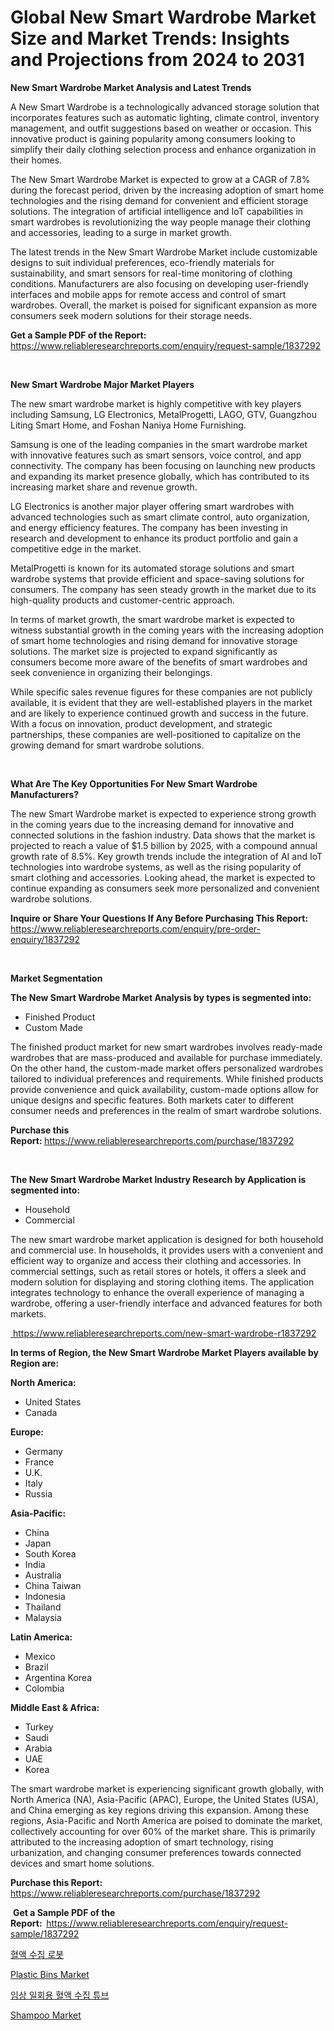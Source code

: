 <p><h1>Global New Smart Wardrobe Market Size and Market Trends: Insights and Projections from 2024 to 2031</h1></p><p><strong>New Smart Wardrobe Market Analysis and Latest Trends</strong></p>
<p><p>A New Smart Wardrobe is a technologically advanced storage solution that incorporates features such as automatic lighting, climate control, inventory management, and outfit suggestions based on weather or occasion. This innovative product is gaining popularity among consumers looking to simplify their daily clothing selection process and enhance organization in their homes.</p><p>The New Smart Wardrobe Market is expected to grow at a CAGR of 7.8% during the forecast period, driven by the increasing adoption of smart home technologies and the rising demand for convenient and efficient storage solutions. The integration of artificial intelligence and IoT capabilities in smart wardrobes is revolutionizing the way people manage their clothing and accessories, leading to a surge in market growth.</p><p>The latest trends in the New Smart Wardrobe Market include customizable designs to suit individual preferences, eco-friendly materials for sustainability, and smart sensors for real-time monitoring of clothing conditions. Manufacturers are also focusing on developing user-friendly interfaces and mobile apps for remote access and control of smart wardrobes. Overall, the market is poised for significant expansion as more consumers seek modern solutions for their storage needs.</p></p>
<p><strong>Get a Sample PDF of the Report:&nbsp;</strong> <a href="https://www.reliableresearchreports.com/enquiry/request-sample/1837292">https://www.reliableresearchreports.com/enquiry/request-sample/1837292</a></p>
<p>&nbsp;</p>
<p><strong>New Smart Wardrobe Major Market Players</strong></p>
<p><p>The new smart wardrobe market is highly competitive with key players including Samsung, LG Electronics, MetalProgetti, LAGO, GTV, Guangzhou Liting Smart Home, and Foshan Naniya Home Furnishing. </p><p>Samsung is one of the leading companies in the smart wardrobe market with innovative features such as smart sensors, voice control, and app connectivity. The company has been focusing on launching new products and expanding its market presence globally, which has contributed to its increasing market share and revenue growth. </p><p>LG Electronics is another major player offering smart wardrobes with advanced technologies such as smart climate control, auto organization, and energy efficiency features. The company has been investing in research and development to enhance its product portfolio and gain a competitive edge in the market. </p><p>MetalProgetti is known for its automated storage solutions and smart wardrobe systems that provide efficient and space-saving solutions for consumers. The company has seen steady growth in the market due to its high-quality products and customer-centric approach. </p><p>In terms of market growth, the smart wardrobe market is expected to witness substantial growth in the coming years with the increasing adoption of smart home technologies and rising demand for innovative storage solutions. The market size is projected to expand significantly as consumers become more aware of the benefits of smart wardrobes and seek convenience in organizing their belongings.</p><p>While specific sales revenue figures for these companies are not publicly available, it is evident that they are well-established players in the market and are likely to experience continued growth and success in the future. With a focus on innovation, product development, and strategic partnerships, these companies are well-positioned to capitalize on the growing demand for smart wardrobe solutions.</p></p>
<p>&nbsp;</p>
<p><strong>What Are The Key Opportunities For New Smart Wardrobe Manufacturers?</strong></p>
<p><p>The new Smart Wardrobe market is expected to experience strong growth in the coming years due to the increasing demand for innovative and connected solutions in the fashion industry. Data shows that the market is projected to reach a value of $1.5 billion by 2025, with a compound annual growth rate of 8.5%. Key growth trends include the integration of AI and IoT technologies into wardrobe systems, as well as the rising popularity of smart clothing and accessories. Looking ahead, the market is expected to continue expanding as consumers seek more personalized and convenient wardrobe solutions.</p></p>
<p><strong>Inquire or Share Your Questions If Any Before Purchasing This Report:</strong> <a href="https://www.reliableresearchreports.com/enquiry/pre-order-enquiry/1837292">https://www.reliableresearchreports.com/enquiry/pre-order-enquiry/1837292</a></p>
<p>&nbsp;</p>
<p><strong>Market Segmentation</strong></p>
<p><strong>The New Smart Wardrobe Market Analysis by types is segmented into:</strong></p>
<p><ul><li>Finished Product</li><li>Custom Made</li></ul></p>
<p><p>The finished product market for new smart wardrobes involves ready-made wardrobes that are mass-produced and available for purchase immediately. On the other hand, the custom-made market offers personalized wardrobes tailored to individual preferences and requirements. While finished products provide convenience and quick availability, custom-made options allow for unique designs and specific features. Both markets cater to different consumer needs and preferences in the realm of smart wardrobe solutions.</p></p>
<p><strong>Purchase this Report:&nbsp;</strong><a href="https://www.reliableresearchreports.com/purchase/1837292">https://www.reliableresearchreports.com/purchase/1837292</a></p>
<p>&nbsp;</p>
<p><strong>The New Smart Wardrobe Market Industry Research by Application is segmented into:</strong></p>
<p><ul><li>Household</li><li>Commercial</li></ul></p>
<p><p>The new smart wardrobe market application is designed for both household and commercial use. In households, it provides users with a convenient and efficient way to organize and access their clothing and accessories. In commercial settings, such as retail stores or hotels, it offers a sleek and modern solution for displaying and storing clothing items. The application integrates technology to enhance the overall experience of managing a wardrobe, offering a user-friendly interface and advanced features for both markets.</p></p>
<p><a href="https://www.reliableresearchreports.com/new-smart-wardrobe-r1837292">&nbsp;https://www.reliableresearchreports.com/new-smart-wardrobe-r1837292</a></p>
<p><strong>In terms of Region, the New Smart Wardrobe Market Players available by Region are:</strong></p>
<p>
    <p> <strong> North America: </strong>
        <ul>
            <li>United States</li>
            <li>Canada</li>
        </ul>
        </p> 
    <p> <strong> Europe: </strong>
        <ul>
            <li>Germany</li>
            <li>France</li>
            <li>U.K.</li>
            <li>Italy</li>
            <li>Russia</li>
        </ul>
        </p> 
    <p> <strong> Asia-Pacific: </strong>
        <ul>
            <li>China</li>
            <li>Japan</li>
            <li>South Korea</li>
            <li>India</li>
            <li>Australia</li>
            <li>China Taiwan</li>
            <li>Indonesia</li>
            <li>Thailand</li>
            <li>Malaysia</li>
        </ul>
        </p> 
    <p> <strong> Latin America: </strong>
        <ul>
            <li>Mexico</li>
            <li>Brazil</li>
            <li>Argentina Korea</li>
            <li>Colombia</li>
        </ul>
        </p> 
    <p> <strong> Middle East & Africa: </strong>
        <ul>
            <li>Turkey</li>
            <li>Saudi</li>
            <li>Arabia</li>
            <li>UAE</li>
            <li>Korea</li>
        </ul>
    </p>
    </p>
<p><p>The smart wardrobe market is experiencing significant growth globally, with North America (NA), Asia-Pacific (APAC), Europe, the United States (USA), and China emerging as key regions driving this expansion. Among these regions, Asia-Pacific and North America are poised to dominate the market, collectively accounting for over 60% of the market share. This is primarily attributed to the increasing adoption of smart technology, rising urbanization, and changing consumer preferences towards connected devices and smart home solutions.</p></p>
<p><strong>Purchase this Report: </strong><a href="https://www.reliableresearchreports.com/purchase/1837292">https://www.reliableresearchreports.com/purchase/1837292</a></p>
<p>&nbsp;<strong>Get a Sample PDF of the Report:&nbsp;&nbsp;</strong><a href="https://www.reliableresearchreports.com/enquiry/request-sample/1837292">https://www.reliableresearchreports.com/enquiry/request-sample/1837292</a></p>
<p><strong></strong></p>
<p><p><a href="https://github.com/Hubertstyenger6685/Market-Research-Report-List-2/blob/main/6633783153626.md">혈액 수집 로봇</a></p><p><a href="https://github.com/Hazelklievgspy6vdcsmu106w/Market-Research-Report-List-3/blob/main/plastic-bins-market.md">Plastic Bins Market</a></p><p><a href="https://github.com/anton65482023/Market-Research-Report-List-1/blob/main/4554231153627.md">임상 일회용 혈액 수집 튜브</a></p><p><a href="https://github.com/lubmix/Market-Research-Report-List-3/blob/main/shampoo-market.md">Shampoo Market</a></p></p>